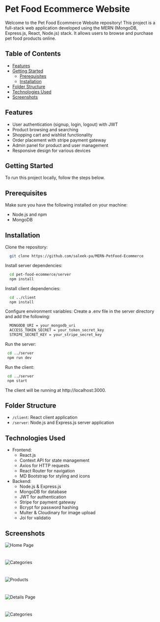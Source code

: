 # Pet Food Ecommerce Website

Welcome to the Pet Food Ecommerce Website repository! This project is a full-stack web application developed using the MERN (MongoDB, Express.js, React, Node.js) stack. It allows users to browse and purchase pet food products online.

## Table of Contents

- [Features](#features)
- [Getting Started](#getting-started)
  - [Prerequisites](#prerequisites)
  - [Installation](#installation)
- [Folder Structure](#folder-structure)
- [Technologies Used](#technologies-used)
- [Screenshots](#screenshots)

## Features

- User authentication (signup, login, logout) with JWT
- Product browsing and searching
- Shopping cart and wishlist functionality
- Order placement with stripe payment gateway
- Admin panel for product and user management
- Responsive design for various devices

## Getting Started

To run this project locally, follow the steps below.

## Prerequisites

Make sure you have the following installed on your machine:

- Node.js and npm
- MongoDB

## Installation

Clone the repository:

```bash
  git clone https://github.com/saleek-pa/MERN-PetFood-Ecommerce
```

Install server dependencies:

```bash
  cd pet-food-ecommerce/server
  npm install
```

Install client dependencies:

```bash
  cd ../client
  npm install
```

Configure environment variables:
Create a .env file in the server directory and add the following:

```bash
  MONGODB_URI = your_mongodb_uri
  ACCESS_TOKEN_SECRET = your_token_secret_key
  STRIPE_SECRET_KEY = your_stripe_secret_key
```

Run the server:

```bash
 cd ../server
 npm run dev
```

Run the client:

```bash
 cd ../server
 npm start
```

The client will be running at http://localhost:3000.

## Folder Structure
- `/client`: React client application
- `/server`: Node.js and Express.js server application

## Technologies Used
- Frontend:
  - React.js
  - Context API for state management
  - Axios for HTTP requests
  - React Router for navigation
  - MD Bootstrap for styling and icons
- Backend:
  - Node.js & Express.js
  - MongoDB for database
  - JWT for authentication
  - Stripe for payment gateway
  - Bcrypt for password hashing
  - Multer & Cloudinary for image upload
  - Joi for validatio

## Screenshots
![Home Page](https://res.cloudinary.com/dmzqckfj4/image/upload/v1709287024/pet%20food/gthenogjqdtkg6oxou6k.png)
# 
![Categories](https://res.cloudinary.com/dmzqckfj4/image/upload/v1709287023/pet%20food/f7f3zyz6p6rozwj4l3k0.png)
# 
![Products](http://res.cloudinary.com/dmzqckfj4/image/upload/v1709287024/pet%20food/xiwqtnrgorrpkzfwleqq.png)
# 
![Details Page](https://res.cloudinary.com/dmzqckfj4/image/upload/v1709287024/pet%20food/p71g7snikqf0eqvrkfsq.png)
# 
![Categories](http://res.cloudinary.com/dmzqckfj4/image/upload/v1709287023/pet%20food/zfsradbk4mlighxiubr3.png)
